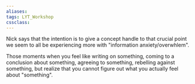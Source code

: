 ```yaml
---
aliases:
tags: LYT_Workshop  
cssclass:
---
```


Nick says that the intention is to give a concept handle to that crucial point we seem to all be experiencing more with "information anxiety/overwhlem".

Those moments when you feel like writing on something, coming to a conclusion about something, agreeing to something, rebelling against something, but realize that you cannot figure out what you actually feel about "something". 



